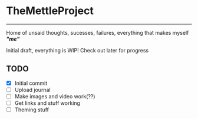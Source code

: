 # TheMettleProject

---

Home of unsaid thoughts, sucesses, failures, everything that makes myself ***"me"***

Initial draft, everything is WIP! Check out later for progress

## TODO

- [x] Initial commit
- [ ] Upload journal
- [ ] Make images and video work(??)
- [ ] Get links and stuff working
- [ ] Theming stuff

